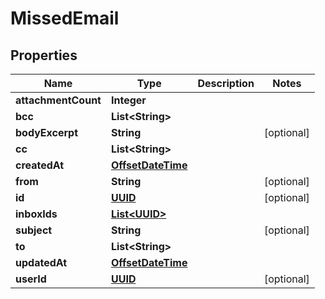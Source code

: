 

# MissedEmail

## Properties

Name | Type | Description | Notes
------------ | ------------- | ------------- | -------------
**attachmentCount** | **Integer** |  | 
**bcc** | **List&lt;String&gt;** |  | 
**bodyExcerpt** | **String** |  |  [optional]
**cc** | **List&lt;String&gt;** |  | 
**createdAt** | [**OffsetDateTime**](OffsetDateTime) |  | 
**from** | **String** |  |  [optional]
**id** | [**UUID**](UUID) |  |  [optional]
**inboxIds** | [**List&lt;UUID&gt;**](UUID) |  | 
**subject** | **String** |  |  [optional]
**to** | **List&lt;String&gt;** |  | 
**updatedAt** | [**OffsetDateTime**](OffsetDateTime) |  | 
**userId** | [**UUID**](UUID) |  |  [optional]



